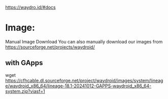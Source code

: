 https://waydro.id/#docs

# Image:
Manual Image Download
You can also manually download our images from  
https://sourceforge.net/projects/waydroid/

## with GApps
wget https://cfhcable.dl.sourceforge.net/project/waydroid/images/system/lineage/waydroid_x86_64/lineage-18.1-20241012-GAPPS-waydroid_x86_64-system.zip?viasf=1
